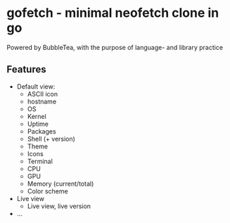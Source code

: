 # gofetch - minimal neofetch clone in go

Powered by BubbleTea, with the purpose of language- and library practice

## Features

- Default view:
  - ASCII icon
  - hostname
  - OS
  - Kernel
  - Uptime
  - Packages
  - Shell (+ version)
  - Theme
  - Icons
  - Terminal
  - CPU
  - GPU
  - Memory (current/total)
  - Color scheme
- Live view
  - Live view, live version
- ...
